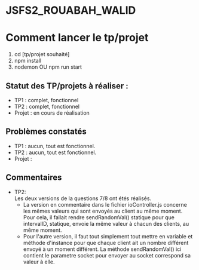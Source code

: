# JSFS2_ROUABAH_WALID

# **Comment lancer le tp/projet**
1) cd [tp/projet souhaité]  
2) npm install  
3) nodemon OU npm run start

## Statut des TP/projets à réaliser :
- TP1 : complet, fonctionnel
- TP2 : complet, fonctionnel
- Projet : en cours de réalisation

## Problèmes constatés
- TP1 : aucun, tout est fonctionnel.
- TP2 : aucun, tout est fonctionnel.
- Projet : 

## Commentaires
- TP2:   
    Les deux versions de la questions 7/8 ont étés réalisés.
    - La version en commentaire dans le fichier ioController.js concerne les mêmes valeurs qui sont envoyés au client au même moment. Pour cela, il fallait rendre sendRandomVal() statique pour que intervalID, statique, envoie la même valeur à chacun des clients, au même moment.
    - Pour l'autre version, il faut tout simplement tout mettre en variable et méthode d'instance pour que chaque client ait un nombre différent envoyé à un moment différent. La méthode sendRandomVal() ici contient le parametre socket pour envoyer au socket correspond sa valeur à elle.
